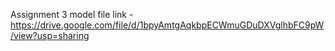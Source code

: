 Assignment 3 model file link - https://drive.google.com/file/d/1bpyAmtgAqkbpECWmuGDuDXVglhbFC9pW/view?usp=sharing
